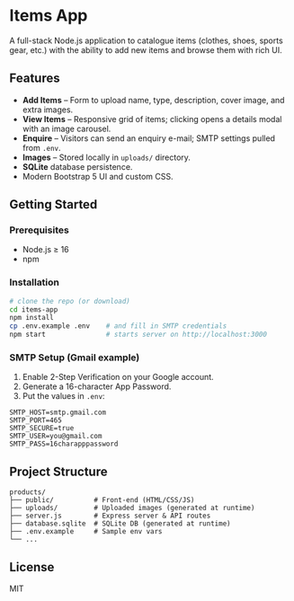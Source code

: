 # Items App

A full-stack Node.js application to catalogue items (clothes, shoes, sports gear, etc.) with the ability to add new items and browse them with rich UI.

## Features

* **Add Items** – Form to upload name, type, description, cover image, and extra images.
* **View Items** – Responsive grid of items; clicking opens a details modal with an image carousel.
* **Enquire** – Visitors can send an enquiry e-mail; SMTP settings pulled from `.env`.
* **Images** – Stored locally in `uploads/` directory.
* **SQLite** database persistence.
* Modern Bootstrap 5 UI and custom CSS.

## Getting Started

### Prerequisites

* Node.js ≥ 16
* npm

### Installation

```bash
# clone the repo (or download)
cd items-app
npm install
cp .env.example .env    # and fill in SMTP credentials
npm start               # starts server on http://localhost:3000
```

### SMTP Setup (Gmail example)

1. Enable 2-Step Verification on your Google account.
2. Generate a 16-character App Password.
3. Put the values in `.env`:

```
SMTP_HOST=smtp.gmail.com
SMTP_PORT=465
SMTP_SECURE=true
SMTP_USER=you@gmail.com
SMTP_PASS=16charapppassword
```

## Project Structure

```
products/
├── public/          # Front-end (HTML/CSS/JS)
├── uploads/         # Uploaded images (generated at runtime)
├── server.js        # Express server & API routes
├── database.sqlite  # SQLite DB (generated at runtime)
├── .env.example     # Sample env vars
└── ...
```

## License

MIT
